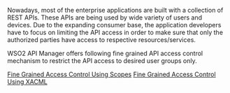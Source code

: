 Nowadays, most of the enterprise applications are built with a collection of REST APIs. These APIs are being used by wide variety of users and devices. Due to the expanding consumer base, the application developers have to focus on limiting the API access in order to make sure that only the authorized parties have access to respective resources/services.

 WSO2 API Manager offers following fine grained API access control mechanism to restrict the API access to desired user groups only.

[Fine Grained Access Control Using Scopes]({{base_path}}/Learn/APISecurity/OAuth2DeepDive/OAuth2Scopes/fine-grained-access-control-with-oauth-scopes)
[Fine Grained Access Control Using XACML]({{base_path}}/Learn/APISecurity/OAuth2/OAuth2Scopes/role-based-access-control-using-xacml)